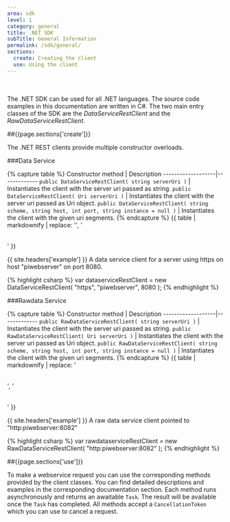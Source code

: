 ```yaml
---
area: sdk
level: 1
category: general
title: .NET SDK
subTitle: General Information
permalink: /sdk/general/
sections:
  create: Creating the client
  use: Using the client
---
```

<br/><br/>
The .NET SDK can be used for all .NET languages. The source code examples in this documentation are written in C#.
The two main entry classes of the SDK are the *DataServiceRestClient* and the *RawDataServiceRestClient*.

##{{page.sections['create']}}

 The .NET REST clients provide multiple constructor overloads.

###Data Service

{% capture table %}
Constructor method | Description
-------------------|-------------
```public DataServiceRestClient( string serverUri )``` | Instantiates the client with the server uri passed as string.
```public DataServiceRestClient( Uri serverUri )``` | Instantiates the client with the server uri passed as Uri object.
```public DataServiceRestClient( string scheme, string host, int port, string instance = null )``` | Instantiates the client with the given uri segments.
{% endcapture %}
{{ table | markdownify | replace: '<table>', '<table class="table table-hover">' }}

{{ site.headers['example'] }} A data service client for a server using https on host "piwebserver" on port 8080.

{% highlight csharp %}
var dataserviceRestClient = new DataServiceRestClient( "https", "piwebserver", 8080 );
{% endhighlight %}


###Rawdata Service

{% capture table %}
Constructor method | Description
-------------------|-------------
```public RawDataServiceRestClient( string serverUri )``` | Instantiates the client with the server uri passed as string.
```public RawDataServiceRestClient( Uri serverUri )``` | Instantiates the client with the server uri passed as Uri object.
```public RawDataServiceRestClient( string scheme, string host, int port, string instance = null )``` | Instantiates the client with the given uri segments.
{% endcapture %}
{{ table | markdownify | replace: '<table>', '<table class="table table-hover">' }}

{{ site.headers['example'] }} A raw data service client pointed to "http:piwebserver:8082"

{% highlight csharp %}
var rawdataserviceRestClient = new RawDataServiceRestClient( "http:piwebserver:8082" );
{% endhighlight %}

##{{page.sections['use']}}

To make a webservice request you can use the corresponding methods provided by the client classes. You can find detailed descriptions and examples in the corresponding documentation section. Each method runs asynchronously and returns an awaitable `Task`. The result will be available once the `Task` has completed. All methods accept a `CancellationToken` which you can use to cancel a request.
